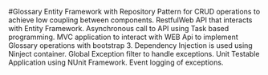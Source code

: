 #Glossary
Entity Framework with Repository Pattern for CRUD operations to achieve low coupling between components.
RestfulWeb API that interacts with Entity Framework.
Asynchronous call to API using Task based programming.
MVC application to interact with WEB Api to implement Glossary operations with bootstrap 3.
Dependency Injection is used using Ninject container.
Global Exception filter to handle exceptions.
Unit Testable Application using NUnit Framework.
Event logging of exceptions. 
